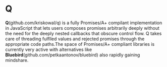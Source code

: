 # Q

**Q**(github.com/kriskowal/q) is a fully Promises/A+ compilant implementation in JavaScript that lets users composes promises arbitrarily deeply without the need for the deeply nested callbacks that obscure control flow. Q takes care of threading fulflled values and rejected promises through the appropriate code paths.The space of Promises/A+ compliant libraries is currently very active with alternatives like **Bluebird**(github.com/petkaantonov/bluebird) also rapidly gaining mindshare.
